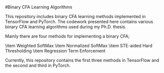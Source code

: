 #Binary CFA Learning Algorithms

This repository includes binary CFA learning methods implemented in TensorFlow and PyTorch. The codework presented here contains various binary CFA learning algorithms used during my Ph.D. thesis.

Mainly there are four methods for implementing a binary CFA;

\item Weighted SoftMax
\item Normalized SoftMax
\item STE-aided Hard Thresholding
\item Regression Term Enforcement

Currently, this repository contains the first three methods in TensorFlow and the second and third in PyTorch.
